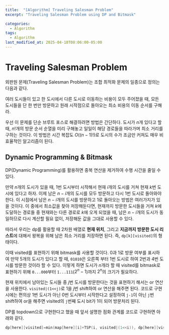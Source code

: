 ```yaml
---
title:  "[Algorithm] Traveling Salesman Problem"
excerpt: "Traveling Salesman Problem using DP and Bitmask"

categories:
  - Algorithm
tags:
  - Algorithm
last_modified_at: 2025-04-18T08:06:00-05:00
---
```


# Traveling Salesman Problem
외판원 문제(Traveling Salesman Problem)는 조합 최적화 문제의 일종으로 정의는 다음과 같다. 

여러 도시들이 있고 한 도시에서 다른 도시로 이동하는 비용이 모두 주어졌을 때, 모든 도시들을 단 한 번만 방문하고 원래 시작점으로 돌아오는 최소 비용의 이동 순서를 구해라. 

우선 이 문제를 단순 브루트 포스로 해결하려면 방법은 간단하다. 도시가 $n$개 있다고 할 때, $n!$개의 방문 순서 순열을 미리 구해놓고 일일이 해당 경로들을 따라가며 최소 거리를 구하는 것이다. 이 방법은 시간 복잡도 $O((n-1)!)$로 도시의 수가 조금만 커져도 매우 비효율적인 알고리즘이 된다. 

## Dynamic Programming & Bitmask 

DP(Dynamic Programming)를 활용하면 중복 연산을 제거하여 수행 시간을 줄일 수 있다. 

만약 $n$개의 도시가 있을 때, 1번 도시부터 시작해서 현재 $i$개의 도시를 거쳐 현재 $k$번 도시에 있다고 하자. 이제 남은 $n-i$개의 도시를 모두 방문하고 다시 1번 도시로 돌아와야 한다. 이 시점에서 남은 $n-i$개의 도시를 방문하고 1로 돌아오는 방법은 여러가지가 있을 것이다. 이 중에서 최소값을 찾아 저장해둔다면, 현재까지 방문한 도시들을 거쳐 $k$에 도달하는 경로들 중 현재와는 다른 경로로 $k$에 오게 되었을 때, 남은 $n-i$개의 도시가 동일하므로 다시 계산할 필요 없이, 저장해둔 값을 그대로 사용할 수 있다. 

따라서 우리는 dp를 활용할 때 2차원 배열로 **현재 위치**, 그리고 **지금까지 방문한 도시 리스트**에 대해서 왕복을 위해 남은 최소 거리를 저장하면 된다. 즉, `dp[k][visited]`의 형태이다. 

이때 visited를 표현하기 위해 bitmask를 사용할 것이다. 0과 1로 방문 여부를 표시하여 만약 5개의 도시가 있다고 할 때, `01010`은 오른쪽 부터 1번 도시로 하여 2번과 4번 도시를 방문한 것이라 할 수 있다. 이렇게 하면 도시가 $n$개라 할 때 visited를 bitmask로 표현하기 위해 `0...000`부터 `1...111`($2^n-1$)까지 $2^n$의 크기가 필요하다. 

현재 위치에서 남아있는 도시들 중 $j$번 도시를 방문한다는 것을 표현하기 해서는 or 연산을 사용한다. `visited|(1<<j)`로 1을 $j$번 shift하여 or 연산을 해주면 된다. 코드로 구현 시에는 편의상 1번 도시가 아닌 0번 도시부터 시작한다고 설정하여 `j-1`이 아닌 `j`번 shift하여 or을 해주면 visited의 `j`번째 도시 bit가 1이 되어 방문처리 된다. 

DP를 topdown으로 구현한다고 했을 때 앞서 설명한 점화 관계를 코드로 구현하면 아래와 같다. 

```cpp
dp[here][visited]=min(map[here][i]+TSP(i, visited|(1<<i)), dp[here][visited]);
```





